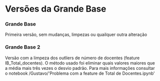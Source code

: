 # Versões da Grande Base

### Grande Base
Primeira versão, sem mudanças, limpezas ou quailquer outra alteração

### Grande Base 2
Versão com a limpeza dos outliers de número de docentes (feature IB_Total_docentes). O método usado foi eliminar quais valores maiores que a média mais três vezes o desvio padrão. Para mais informações consultar o notebook /Gustavo/'Problema com a feature de Total de Docentes.ipynb'


